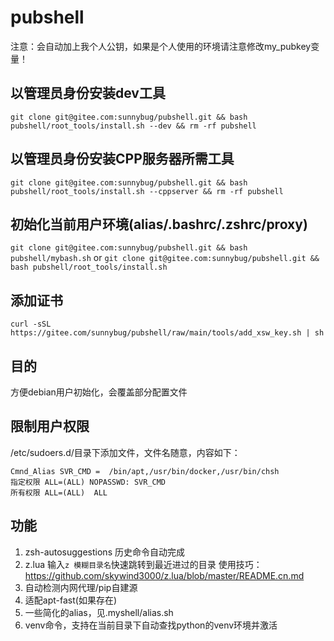 # pubshell
注意：会自动加上我个人公钥，如果是个人使用的环境请注意修改my_pubkey变量！

## 以管理员身份安装dev工具
`
git clone git@gitee.com:sunnybug/pubshell.git && bash pubshell/root_tools/install.sh --dev && rm -rf pubshell
`
## 以管理员身份安装CPP服务器所需工具
`
git clone git@gitee.com:sunnybug/pubshell.git && bash pubshell/root_tools/install.sh --cppserver && rm -rf pubshell
`
## 初始化当前用户环境(alias/.bashrc/.zshrc/proxy)
`
git clone git@gitee.com:sunnybug/pubshell.git && bash pubshell/mybash.sh
`
or
`
git clone git@gitee.com:sunnybug/pubshell.git && bash pubshell/root_tools/install.sh
`

## 添加证书
`
curl -sSL https://gitee.com/sunnybug/pubshell/raw/main/tools/add_xsw_key.sh | sh
`
## 目的
方便debian用户初始化，会覆盖部分配置文件

## 限制用户权限
/etc/sudoers.d/目录下添加文件，文件名随意，内容如下：
```
Cmnd_Alias SVR_CMD =  /bin/apt,/usr/bin/docker,/usr/bin/chsh
指定权限 ALL=(ALL) NOPASSWD: SVR_CMD
所有权限 ALL=(ALL)  ALL
```

## 功能
1. zsh-autosuggestions
   历史命令自动完成
2. z.lua
   输入`z 模糊目录名`快速跳转到最近进过的目录
   使用技巧：https://github.com/skywind3000/z.lua/blob/master/README.cn.md
3. 自动检测内网代理/pip自建源
4. 适配apt-fast(如果存在)
5. 一些简化的alias，见.myshell/alias.sh
6. venv命令，支持在当前目录下自动查找python的venv环境并激活